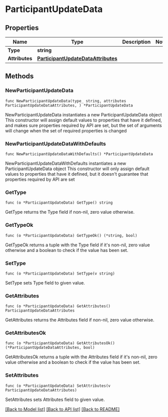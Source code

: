 # ParticipantUpdateData

## Properties

Name | Type | Description | Notes
------------ | ------------- | ------------- | -------------
**Type** | **string** |  | 
**Attributes** | [**ParticipantUpdateDataAttributes**](ParticipantUpdateDataAttributes.md) |  | 

## Methods

### NewParticipantUpdateData

`func NewParticipantUpdateData(type_ string, attributes ParticipantUpdateDataAttributes, ) *ParticipantUpdateData`

NewParticipantUpdateData instantiates a new ParticipantUpdateData object
This constructor will assign default values to properties that have it defined,
and makes sure properties required by API are set, but the set of arguments
will change when the set of required properties is changed

### NewParticipantUpdateDataWithDefaults

`func NewParticipantUpdateDataWithDefaults() *ParticipantUpdateData`

NewParticipantUpdateDataWithDefaults instantiates a new ParticipantUpdateData object
This constructor will only assign default values to properties that have it defined,
but it doesn't guarantee that properties required by API are set

### GetType

`func (o *ParticipantUpdateData) GetType() string`

GetType returns the Type field if non-nil, zero value otherwise.

### GetTypeOk

`func (o *ParticipantUpdateData) GetTypeOk() (*string, bool)`

GetTypeOk returns a tuple with the Type field if it's non-nil, zero value otherwise
and a boolean to check if the value has been set.

### SetType

`func (o *ParticipantUpdateData) SetType(v string)`

SetType sets Type field to given value.


### GetAttributes

`func (o *ParticipantUpdateData) GetAttributes() ParticipantUpdateDataAttributes`

GetAttributes returns the Attributes field if non-nil, zero value otherwise.

### GetAttributesOk

`func (o *ParticipantUpdateData) GetAttributesOk() (*ParticipantUpdateDataAttributes, bool)`

GetAttributesOk returns a tuple with the Attributes field if it's non-nil, zero value otherwise
and a boolean to check if the value has been set.

### SetAttributes

`func (o *ParticipantUpdateData) SetAttributes(v ParticipantUpdateDataAttributes)`

SetAttributes sets Attributes field to given value.



[[Back to Model list]](../README.md#documentation-for-models) [[Back to API list]](../README.md#documentation-for-api-endpoints) [[Back to README]](../README.md)


